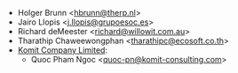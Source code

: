 - Holger Brunn \<<hbrunn@therp.nl>\>
- Jairo Llopis \<<j.llopis@grupoesoc.es>\>
- Richard deMeester \<<richard@willowit.com.au>\>
- Tharathip Chaweewongphan \<<tharathipc@ecosoft.co.th>\>
- [Komit Company Limited](https://komit-consulting.com/):
  - Quoc Pham Ngoc \<<quoc-pn@komit-consulting.com>\>